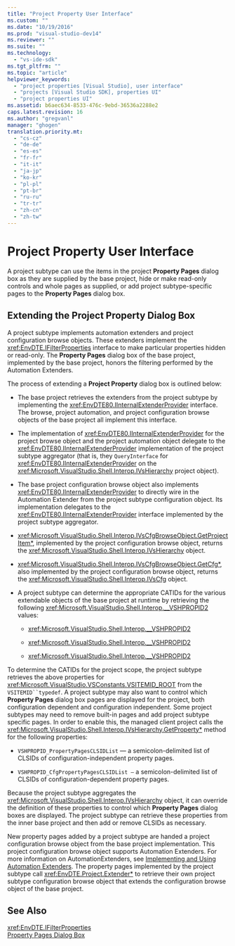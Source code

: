 ```yaml
---
title: "Project Property User Interface"
ms.custom: ""
ms.date: "10/19/2016"
ms.prod: "visual-studio-dev14"
ms.reviewer: ""
ms.suite: ""
ms.technology: 
  - "vs-ide-sdk"
ms.tgt_pltfrm: ""
ms.topic: "article"
helpviewer_keywords: 
  - "project properties [Visual Studio], user interface"
  - "projects [Visual Studio SDK], properties UI"
  - "project properties UI"
ms.assetid: b6aec634-8533-476c-9ebd-36536a2288e2
caps.latest.revision: 16
ms.author: "gregvanl"
manager: "ghogen"
translation.priority.mt: 
  - "cs-cz"
  - "de-de"
  - "es-es"
  - "fr-fr"
  - "it-it"
  - "ja-jp"
  - "ko-kr"
  - "pl-pl"
  - "pt-br"
  - "ru-ru"
  - "tr-tr"
  - "zh-cn"
  - "zh-tw"
---
```

# Project Property User Interface
A project subtype can use the items in the project **Property Pages** dialog box as they are supplied by the base project, hide or make read-only controls and whole pages as supplied, or add project subtype-specific pages to the **Property Pages** dialog box.  
  
## Extending the Project Property Dialog Box  
 A project subtype implements automation extenders and project configuration browse objects. These extenders implement the <xref:EnvDTE.IFilterProperties> interface to make particular properties hidden or read-only. The **Property Pages** dialog box of the base project, implemented by the base project, honors the filtering performed by the Automation Extenders.  
  
 The process of extending a **Project Property** dialog box is outlined below:  
  
-   The base project retrieves the extenders from the project subtype by implementing the <xref:EnvDTE80.IInternalExtenderProvider> interface. The browse, project automation, and project configuration browse objects of the base project all implement this interface.  
  
-   The implementation of <xref:EnvDTE80.IInternalExtenderProvider> for the project browse object and the project automation object delegate to the <xref:EnvDTE80.IInternalExtenderProvider> implementation of the project subtype aggregator (that is, they `QueryInterface` for <xref:EnvDTE80.IInternalExtenderProvider> on the <xref:Microsoft.VisualStudio.Shell.Interop.IVsHierarchy> project object).  
  
-   The base project configuration browse object also implements <xref:EnvDTE80.IInternalExtenderProvider> to directly wire in the Automation Extender from the project subtype configuration object. Its implementation delegates to the <xref:EnvDTE80.IInternalExtenderProvider> interface implemented by the project subtype aggregator.  
  
-   <xref:Microsoft.VisualStudio.Shell.Interop.IVsCfgBrowseObject.GetProjectItem*>, implemented by the project configuration browse object, returns the <xref:Microsoft.VisualStudio.Shell.Interop.IVsHierarchy> object.  
  
-   <xref:Microsoft.VisualStudio.Shell.Interop.IVsCfgBrowseObject.GetCfg*>, also implemented by the project configuration browse object, returns the <xref:Microsoft.VisualStudio.Shell.Interop.IVsCfg> object.  
  
-   A project subtype can determine the appropriate CATIDs for the various extendable objects of the base project at runtime by retrieving the following <xref:Microsoft.VisualStudio.Shell.Interop.__VSHPROPID2> values:  
  
    -   <xref:Microsoft.VisualStudio.Shell.Interop.__VSHPROPID2>  
  
    -   <xref:Microsoft.VisualStudio.Shell.Interop.__VSHPROPID2>  
  
    -   <xref:Microsoft.VisualStudio.Shell.Interop.__VSHPROPID2>  
  
 To determine the CATIDs for the project scope, the project subtype retrieves the above properties for <xref:Microsoft.VisualStudio.VSConstants.VSITEMID_ROOT> from the `VSITEMID``typedef`. A project subtype may also want to control which **Property Pages** dialog box pages are displayed for the project, both configuration dependent and configuration independent. Some project subtypes may need to remove built-in pages and add project subtype specific pages. In order to enable this, the managed client project calls the <xref:Microsoft.VisualStudio.Shell.Interop.IVsHierarchy.GetProperty*> method for the following properties:  
  
-   `VSHPROPID_PropertyPagesCLSIDList` — a semicolon-delimited list of CLSIDs of configuration-independent property pages.  
  
-   `VSHPROPID_CfgPropertyPagesCLSIDList —` a semicolon-delimited list of CLSIDs of configuration-dependent property pages.  
  
 Because the project subtype aggregates the <xref:Microsoft.VisualStudio.Shell.Interop.IVsHierarchy> object, it can override the definition of these properties to control which **Property Pages** dialog boxes are displayed. The project subtype can retrieve these properties from the inner base project and then add or remove CLSIDs as necessary.  
  
 New property pages added by a project subtype are handed a project configuration browse object from the base project implementation. This project configuration browse object supports Automation Extenders. For more information on AutomationExtenders, see [Implementing and Using Automation Extenders](../Topic/Implementing%20and%20Using%20Automation%20Extenders.md). The property pages implemented by the project subtype call <xref:EnvDTE.Project.Extender*> to retrieve their own project subtype configuration browse object that extends the configuration browse object of the base project.  
  
## See Also  
 <xref:EnvDTE.IFilterProperties>   
 [Property Pages Dialog Box](http://msdn.microsoft.com/en-us/4a3d34ac-ed03-45e8-ae60-a0e1aad300e4)